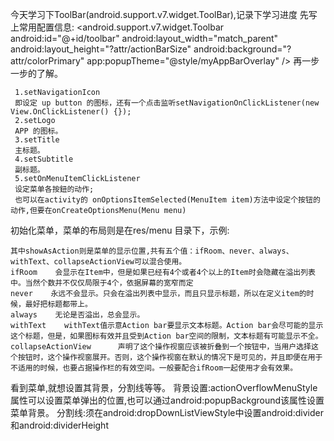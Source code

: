 今天学习下ToolBar(android.support.v7.widget.ToolBar),记录下学习进度
    先写上常用配置信息:
     <android.support.v7.widget.Toolbar
                android:id="@+id/toolbar"
                android:layout_width="match_parent"
                android:layout_height="?attr/actionBarSize"
                android:background="?attr/colorPrimary"
                app:popupTheme="@style/myAppBarOverlay" />
     再一步一步的了解。

     1.setNavigationIcon
     即设定 up button 的图标，还有一个点击监听setNavigationOnClickListener(new View.OnClickListener() {});
     2.setLogo
     APP 的图标。
     3.setTitle
     主标题。
     4.setSubtitle
     副标题。
     5.setOnMenuItemClickListener
     设定菜单各按鈕的动作;
     也可以在activity的 onOptionsItemSelected(MenuItem item)方法中设定个按钮的动作,但要在onCreateOptionsMenu(Menu menu)
  初始化菜单，菜单的布局则是在res/menu 目录下，示例:
                                      <menu xmlns:android="http://schemas.android.com/apk/res/android"
                                          xmlns:app="http://schemas.android.com/apk/res-auto"
                                          xmlns:tools="http://schemas.android.com/tools"
                                          tools:context="com.ecasona.newapi.MainActivity">
                                          <item
                                              android:id="@+id/action_settings"
                                              android:orderInCategory="100"
                                              android:title="@string/action_settings"
                                              android:icon="@mipmap/ic_launcher"
                                              app:showAsAction="never" />
                                      </menu>

    其中showAsAction则是菜单的显示位置,共有五个值：ifRoom、never、always、withText、collapseActionView可以混合使用。
    ifRoom    会显示在Item中，但是如果已经有4个或者4个以上的Item时会隐藏在溢出列表中。当然个数并不仅仅局限于4个，依据屏幕的宽窄而定
    never    永远不会显示。只会在溢出列表中显示，而且只显示标题，所以在定义item的时候，最好把标题都带上。
    always    无论是否溢出，总会显示。
    withText    withText值示意Action bar要显示文本标题。Action bar会尽可能的显示这个标题，但是，如果图标有效并且受到Action bar空间的限制，文本标题有可能显示不全。
    collapseActionView      声明了这个操作视窗应该被折叠到一个按钮中，当用户选择这个按钮时，这个操作视窗展开。否则，这个操作视窗在默认的情况下是可见的，并且即便在用于不适用的时候，也要占据操作栏的有效空间。一般要配合ifRoom一起使用才会有效果。

  看到菜单,就想设置其背景，分割线等等。
  背景设置:actionOverflowMenuStyle属性可以设置菜单弹出的位置,也可以通过android:popupBackground该属性设置菜单背景。
  分割线:须在android:dropDownListViewStyle中设置android:divider和android:dividerHeight

